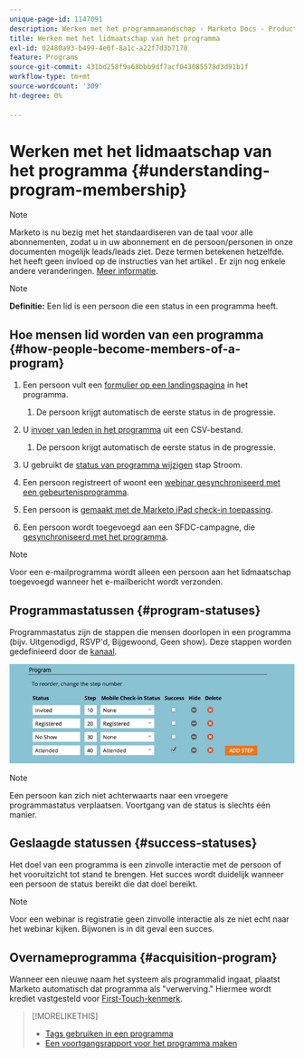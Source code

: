 ```yaml
---
unique-page-id: 1147091
description: Werken met het programmamandschap - Marketo Docs - Productdocumentatie
title: Werken met het lidmaatschap van het programma
exl-id: 02480a93-b499-4e0f-8a1c-a22f7d3b7178
feature: Programs
source-git-commit: 431bd258f9a68bbb9df7acf043085578d3d91b1f
workflow-type: tm+mt
source-wordcount: '309'
ht-degree: 0%

---
```


# Werken met het lidmaatschap van het programma {#understanding-program-membership}

>[!NOTE]
>
>Marketo is nu bezig met het standaardiseren van de taal voor alle abonnementen, zodat u in uw abonnement en de persoon/personen in onze documenten mogelijk leads/leads ziet. Deze termen betekenen hetzelfde. het heeft geen invloed op de instructies van het artikel . Er zijn nog enkele andere veranderingen. [Meer informatie](/help/marketo/product-docs/crm-sync/salesforce-sync/understanding-the-salesforce-sync.md).

>[!NOTE]
>
>**Definitie:** Een lid is een persoon die een status in een programma heeft.

## Hoe mensen lid worden van een programma {#how-people-become-members-of-a-program}

1. Een persoon vult een [formulier op een landingspagina](/help/marketo/getting-started/quick-wins/landing-page-with-a-form.md) in het programma.

   1. De persoon krijgt automatisch de eerste status in de progressie.

1. U [invoer van leden in het programma](/help/marketo/product-docs/core-marketo-concepts/programs/working-with-programs/import-members-from-a-spreadsheet-into-a-program.md) uit een CSV-bestand.

   1. De persoon krijgt automatisch de eerste status in de progressie.

1. U gebruikt de [status van programma wijzigen](/help/marketo/product-docs/core-marketo-concepts/smart-campaigns/program-flow-actions/change-program-status.md) stap Stroom.
1. Een persoon registreert of woont een [webinar gesynchroniseerd met een gebeurtenisprogramma](/help/marketo/product-docs/demand-generation/events/understanding-events/event-partners.md).
1. Een persoon is [gemaakt met de Marketo iPad check-in toepassing](/help/marketo/product-docs/core-marketo-concepts/mobile-apps/event-check-in/check-people-into-your-event-from-your-tablet.md).
1. Een persoon wordt toegevoegd aan een SFDC-campagne, die [gesynchroniseerd met het programma](/help/marketo/product-docs/crm-sync/salesforce-sync/sfdc-sync-details/sfdc-sync-campaign-sync.md).

>[!NOTE]
>
>Voor een e-mailprogramma wordt alleen een persoon aan het lidmaatschap toegevoegd wanneer het e-mailbericht wordt verzonden.

## Programmastatussen {#program-statuses}

Programmastatus zijn de stappen die mensen doorlopen in een programma (bijv. Uitgenodigd, RSVP&#39;d, Bijgewoond, Geen show). Deze stappen worden gedefinieerd door de [kanaal](/help/marketo/product-docs/administration/tags/create-a-program-channel.md).

![](assets/image2015-2-5-15-3a14-3a48.png)

>[!NOTE]
>
>Een persoon kan zich niet achterwaarts naar een vroegere programmastatus verplaatsen. Voortgang van de status is slechts één manier.

## Geslaagde statussen {#success-statuses}

Het doel van een programma is een zinvolle interactie met de persoon of het vooruitzicht tot stand te brengen. Het succes wordt duidelijk wanneer een persoon de status bereikt die dat doel bereikt.

>[!NOTE]
>
>Voor een webinar is registratie geen zinvolle interactie als ze niet echt naar het webinar kijken. Bijwonen is in dit geval een succes.

## Overnameprogramma  {#acquisition-program}

Wanneer een nieuwe naam het systeem als programmalid ingaat, plaatst Marketo automatisch dat programma als &quot;verwerving.&quot; Hiermee wordt krediet vastgesteld voor [First-Touch-kenmerk](/help/marketo/product-docs/reporting/revenue-cycle-analytics/revenue-tools/attribution/understanding-attribution.md).

>[!MORELIKETHIS]
>
>* [Tags gebruiken in een programma](/help/marketo/product-docs/core-marketo-concepts/programs/working-with-programs/understanding-tags/use-tags-in-a-program.md)
>* [Een voortgangsrapport voor het programma maken](/help/marketo/product-docs/core-marketo-concepts/programs/program-performance-report/create-a-program-performance-report.md)
